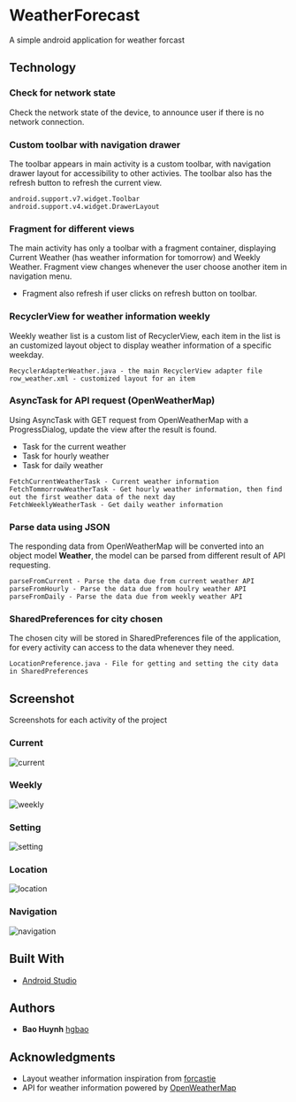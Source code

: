 # WeatherForecast

A simple android application for weather forcast

## Technology

### Check for network state

Check the network state of the device, to announce user if there is no network connection.

### Custom toolbar with navigation drawer

The toolbar appears in main activity is a custom toolbar, with navigation drawer layout for accessibility to other activies.
The toolbar also has the refresh button to refresh the current view.

```
android.support.v7.widget.Toolbar
android.support.v4.widget.DrawerLayout
```

### Fragment for different views

The main activity has only a toolbar with a fragment container, displaying Current Weather (has weather information for tomorrow) and Weekly Weather. Fragment view changes whenever the user choose another item in navigation menu.

* Fragment also refresh if user clicks on refresh button on toolbar.

### RecyclerView for weather information weekly

Weekly weather list is a custom list of RecyclerView, each item in the list is an customized layout object to display weather information of a specific weekday.

```
RecyclerAdapterWeather.java - the main RecyclerView adapter file
row_weather.xml - customized layout for an item
```

### AsyncTask for API request (OpenWeatherMap)

Using AsyncTask with GET request from OpenWeatherMap with a ProgressDialog, update the view after the result is found.
* Task for the current weather
* Task for hourly weather
* Task for daily weather
```
FetchCurrentWeatherTask - Current weather information
FetchTommorrowWeatherTask - Get hourly weather information, then find out the first weather data of the next day
FetchWeeklyWeatherTask - Get daily weather information
```

### Parse data using JSON

The responding data from OpenWeatherMap will be converted into an object model **Weather**, the model can be parsed from different result of API requesting.

```
parseFromCurrent - Parse the data due from current weather API
parseFromHourly - Parse the data due from houlry weather API
parseFromDaily - Parse the data due from weekly weather API
```

### SharedPreferences for city chosen

The chosen city will be stored in SharedPreferences file of the application, for every activity can access to the data whenever they need.

```
LocationPreference.java - File for getting and setting the city data in SharedPreferences
```

## Screenshot

Screenshots for each activity of the project

### Current

![current](https://user-images.githubusercontent.com/15858532/28532917-81de58d2-70c5-11e7-843d-c8e1a7d77b85.png)

### Weekly

![weekly](https://user-images.githubusercontent.com/15858532/28532918-81e5e4da-70c5-11e7-8b9e-2565e733c00b.png)

### Setting

![setting](https://user-images.githubusercontent.com/15858532/28532916-81a44e12-70c5-11e7-8982-8edfac00f31a.png)

### Location

![location](https://user-images.githubusercontent.com/15858532/28530823-349a00e0-70bf-11e7-912f-023cdb4b30e6.png)

### Navigation

![navigation](https://user-images.githubusercontent.com/15858532/28531066-dd073fd6-70bf-11e7-81af-e8cdb69fdc43.png)

## Built With

* [Android Studio](https://developer.android.com/studio/intro/index.html)

## Authors

* **Bao Huynh** [hgbao](https://github.com/hgbao)

## Acknowledgments

* Layout weather information inspiration from [forcastie](https://github.com/martykan/forecastie)
* API for weather information powered by [OpenWeatherMap](http://openweathermap.org/api)
